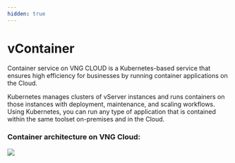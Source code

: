 ```yaml
---
hidden: true
---
```


# vContainer

Container service on VNG CLOUD is a Kubernetes-based service that ensures high efficiency for businesses by running container applications on the Cloud.

Kubernetes manages clusters of vServer instances and runs containers on those instances with deployment, maintenance, and scaling workflows. Using Kubernetes, you can run any type of application that is contained within the same toolset on-premises and in the Cloud.

### **Container architecture on VNG Cloud:** <a href="#vcontainer-containerarchitectureonvngcloud" id="vcontainer-containerarchitectureonvngcloud"></a>

![](https://vngcloud.vn/documents/20126/1650480/vng-cloud-product-vcontainer-activity-diagram.jpg)

<figure><img src="https://docs.vngcloud.vn/download/attachments/59802423/image2023-4-26_12-34-4.png?version=1&#x26;modificationDate=1684809804000&#x26;api=v2" alt=""><figcaption></figcaption></figure>
